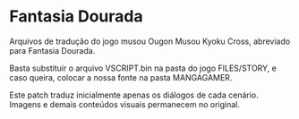 # Fantasia Dourada

Arquivos de tradução do jogo musou Ougon Musou Kyoku Cross, abreviado para Fantasia Dourada.

Basta substituir o arquivo VSCRIPT.bin na pasta do jogo FILES/STORY, e caso queira, colocar a nossa fonte na pasta MANGAGAMER.

Este patch traduz inicialmente apenas os diálogos de cada cenário. Imagens e demais conteúdos visuais permanecem no original.
